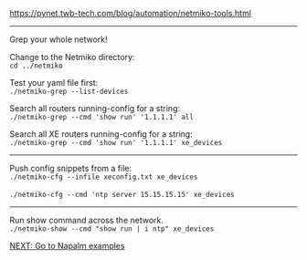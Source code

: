 https://pynet.twb-tech.com/blog/automation/netmiko-tools.html

---
Grep your whole network!<br>

Change to the Netmiko directory:<br>
```cd ../netmiko```<br>

Test your yaml file first:<br> 
```./netmiko-grep --list-devices```

Search all routers running-config for a string:<br>
```./netmiko-grep --cmd 'show run' '1.1.1.1' all```

Search all XE routers running-config for a string:<br> 
```./netmiko-grep --cmd 'show run' '1.1.1.1' xe_devices``` 

---
Push config snippets from a file:<br>
```./netmiko-cfg --infile xeconfig.txt xe_devices```<br><br>
```./netmiko-cfg --cmd 'ntp server 15.15.15.15' xe_devices```

---
Run show command across the network.<br>
```./netmiko-show --cmd "show run | i ntp" xe_devices```

[NEXT: Go to Napalm examples](https://github.com/mikesaur/public/tree/master/Python_101/napalm)
